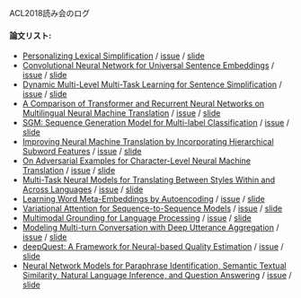 ACL2018読み会のログ
#### 論文リスト:
  - [Personalizing Lexical Simplification](https://aclanthology.info/papers/C18-1019/c18-1019) /
  [issue](https://github.com/OnizukaLab/ConferenceProceedings/issues/27) /
  [slide](#)
  - [Convolutional Neural Network for Universal Sentence Embeddings](https://aclanthology.info/papers/C18-1209/c18-1209) /
  [issue](#) /
  [slide](#)
  - [Dynamic Multi-Level Multi-Task Learning for Sentence Simplification](https://aclanthology.info/papers/C18-1039/c18-1039) /
  [issue](#) /
  [slide](#)
  - [A Comparison of Transformer and Recurrent Neural Networks on Multilingual Neural Machine Translation](https://aclanthology.info/papers/C18-1054/c18-1054) /
  [issue](#) /
  [slide](#)
  - [SGM: Sequence Generation Model for Multi-label Classification](https://aclanthology.info/papers/C18-1330/c18-1330) /
  [issue](#) /
  [slide](#)
  - [Improving Neural Machine Translation by Incorporating Hierarchical Subword Features](https://aclanthology.info/papers/C18-1052/c18-1052) /
  [issue](#) /
  [slide](#)
  - [On Adversarial Examples for Character-Level Neural Machine Translation](https://aclanthology.info/papers/C18-1055/c18-1055) /
  [issue](https://github.com/OnizukaLab/ConferenceProceedings/issues/29) /
  [slide](https://speakerdeck.com/onilab/on-adversarial-example-for-character-level-neural-machine-translation)
  - [Multi-Task Neural Models for Translating Between Styles Within and Across Languages](https://aclanthology.info/papers/C18-1086/c18-1086) /
  [issue](#) /
  [slide](#)
  - [Learning Word Meta-Embeddings by Autoencoding](https://aclanthology.info/papers/C18-1140/c18-1140) /
  [issue](#) /
  [slide](#)
  - [Variational Attention for Sequence-to-Sequence Models](https://aclanthology.info/papers/C18-1142/c18-1142) /
  [issue](#) /
  [slide](#)
  - [Multimodal Grounding for Language Processing](https://aclanthology.info/papers/C18-1197/c18-1197) /
  [issue](https://github.com/OnizukaLab/ConferenceProceedings/issues/28) /
  [slide](https://speakerdeck.com/onilab/multimodal-grounding-for-language-processing)
  - [Modeling Multi-turn Conversation with Deep Utterance Aggregation](https://aclanthology.info/papers/C18-1317/c18-1317) /
  [issue](#) /
  [slide](#)
  - [deepQuest: A Framework for Neural-based Quality Estimation](https://aclanthology.info/papers/C18-1266/c18-1266) /
  [issue](#) /
  [slide](#)
  - [Neural Network Models for Paraphrase Identification, Semantic Textual Similarity, Natural Language Inference, and Question Answering](https://aclanthology.info/papers/C18-1328/c18-1328) /
  [issue](#) /
  [slide](#)
